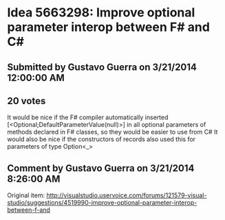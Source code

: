 # Idea 5663298: Improve optional parameter interop between F# and C# #

## Submitted by Gustavo Guerra on 3/21/2014 12:00:00 AM

## 20 votes

It would be nice if the F# compiler automatically inserted [<Optional;DefaultParameterValue(null)>] in all optional parameters of methods declared in F# classes, so they would be easier to use from C#
It would also be nice if the constructors of records also used this for parameters of type Option<_>




## Comment by Gustavo Guerra on 3/21/2014 8:26:00 AM

Original item: http://visualstudio.uservoice.com/forums/121579-visual-studio/suggestions/4519990-improve-optional-parameter-interop-between-f-and


